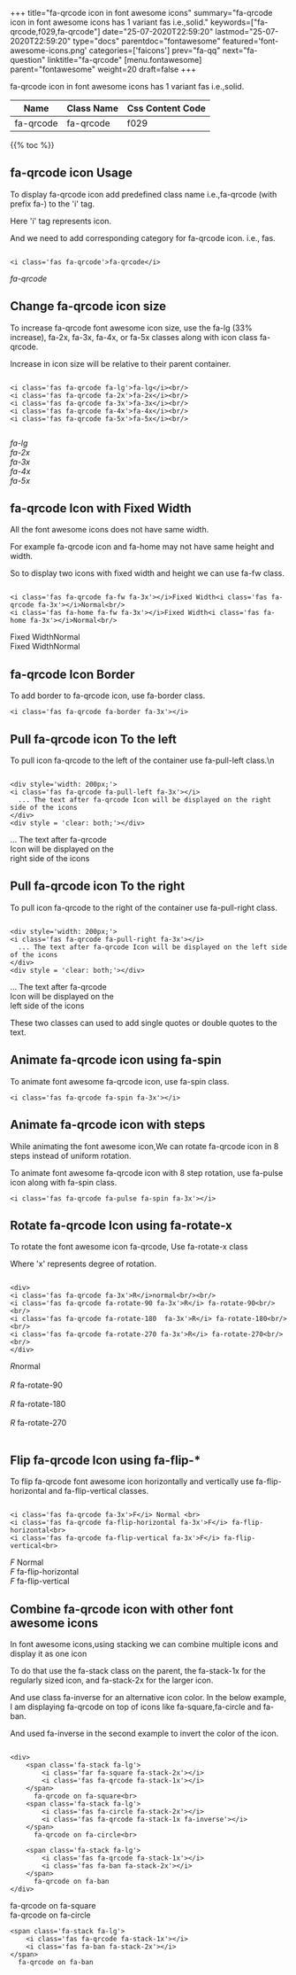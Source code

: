 +++
title="fa-qrcode icon in font awesome icons"
summary="fa-qrcode icon in font awesome icons has 1 variant fas i.e.,solid."
keywords=["fa-qrcode,f029,fa-qrcode"]
date="25-07-2020T22:59:20"
lastmod="25-07-2020T22:59:20"
type="docs"
parentdoc="fontawesome"
featured='font-awesome-icons.png'
categories=['faicons']
prev="fa-qq"
next="fa-question"
linktitle="fa-qrcode"
[menu.fontawesome]
parent="fontawesome"
weight=20
draft=false
+++


fa-qrcode icon in font awesome icons has 1 variant fas i.e.,solid.

<div class='table-responsive'><table class='table'><thead><tr><th>Name</th><th>Class Name</th><th>Css Content Code</th></tr></thead><tbody><tr><td>fa-qrcode</td><td>fa-qrcode</td><td>f029</td></tr></tbody></table></div>


{{% toc %}}


## fa-qrcode icon Usage

To display fa-qrcode icon add predefined class name i.e.,fa-qrcode (with prefix fa-) to the 'i' tag.

Here 'i' tag represents icon.

And we need to add corresponding category for fa-qrcode icon. i.e., fas.


```

<i class='fas fa-qrcode'>fa-qrcode</i>
```

<i class='fas fa-qrcode'>fa-qrcode</i>




## Change fa-qrcode icon size
To increase fa-qrcode font awesome icon size, use the fa-lg (33% increase), fa-2x, fa-3x, fa-4x, or fa-5x classes along with icon class fa-qrcode.

Increase in icon size will be relative to their parent container. 

```

<i class='fas fa-qrcode fa-lg'>fa-lg</i><br/>
<i class='fas fa-qrcode fa-2x'>fa-2x</i><br/>
<i class='fas fa-qrcode fa-3x'>fa-3x</i><br/>
<i class='fas fa-qrcode fa-4x'>fa-4x</i><br/>
<i class='fas fa-qrcode fa-5x'>fa-5x</i><br/>
            
```

<i class='fas fa-qrcode fa-lg'>fa-lg</i><br/>
<i class='fas fa-qrcode fa-2x'>fa-2x</i><br/>
<i class='fas fa-qrcode fa-3x'>fa-3x</i><br/>
<i class='fas fa-qrcode fa-4x'>fa-4x</i><br/>
<i class='fas fa-qrcode fa-5x'>fa-5x</i><br/>
            



## fa-qrcode Icon with Fixed Width 

All the font awesome icons does not have same width.

For example fa-qrcode icon and fa-home may not have same height and width.

So to display two icons with fixed width and height we can use fa-fw class.


```

<i class='fas fa-qrcode fa-fw fa-3x'></i>Fixed Width<i class='fas fa-qrcode fa-3x'></i>Normal<br/>
<i class='fas fa-home fa-fw fa-3x'></i>Fixed Width<i class='fas fa-home fa-3x'></i>Normal<br/>
```

<i class='fas fa-qrcode fa-fw fa-3x'></i>Fixed Width<i class='fas fa-qrcode fa-3x'></i>Normal<br/>
<i class='fas fa-home fa-fw fa-3x'></i>Fixed Width<i class='fas fa-home fa-3x'></i>Normal<br/>



## fa-qrcode Icon Border 

To add border to fa-qrcode icon, use fa-border class.


```
<i class='fas fa-qrcode fa-border fa-3x'></i>

```
<i class='fas fa-qrcode fa-border fa-3x'></i>





## Pull fa-qrcode icon To the left

To pull icon fa-qrcode to the left of the container use fa-pull-left class.\n

```

<div style='width: 200px;'>
<i class='fas fa-qrcode fa-pull-left fa-3x'></i>
  ... The text after fa-qrcode Icon will be displayed on the right side of the icons
</div>
<div style = 'clear: both;'></div>
```

<div style='width: 200px;'>
<i class='fas fa-qrcode fa-pull-left fa-3x'></i>
  ... The text after fa-qrcode Icon will be displayed on the right side of the icons
</div>
<div style = 'clear: both;'></div>




## Pull fa-qrcode icon To the right
To pull icon fa-qrcode to the right of the container use fa-pull-right class.

```

<div style='width: 200px;'>
<i class='fas fa-qrcode fa-pull-right fa-3x'></i>
  ... The text after fa-qrcode Icon will be displayed on the left side of the icons
</div>
<div style = 'clear: both;'></div>
```

<div style='width: 200px;'>
<i class='fas fa-qrcode fa-pull-right fa-3x'></i>
  ... The text after fa-qrcode Icon will be displayed on the left side of the icons
</div>
<div style = 'clear: both;'></div>

These two classes can used to add single quotes or double quotes to the text.


## Animate fa-qrcode icon using fa-spin
To animate font awesome fa-qrcode icon, use fa-spin class.

```
<i class='fas fa-qrcode fa-spin fa-3x'></i>
```
<i class='fas fa-qrcode fa-spin fa-3x'></i>




## Animate fa-qrcode icon with steps
While animating the font awesome icon,We can rotate fa-qrcode icon in 8 steps instead of uniform rotation.

To animate font awesome fa-qrcode icon with 8 step rotation, use fa-pulse icon along with fa-spin class.


```
<i class='fas fa-qrcode fa-pulse fa-spin fa-3x'></i>

```
<i class='fas fa-qrcode fa-pulse fa-spin fa-3x'></i>





## Rotate fa-qrcode Icon using fa-rotate-x
To rotate the font awesome icon fa-qrcode, Use fa-rotate-x class

Where 'x' represents degree of rotation.


```

<div>
<i class='fas fa-qrcode fa-3x'>R</i>normal<br/><br/>
<i class='fas fa-qrcode fa-rotate-90 fa-3x'>R</i> fa-rotate-90<br/><br/> 
<i class='fas fa-qrcode fa-rotate-180  fa-3x'>R</i> fa-rotate-180<br/><br/> 
<i class='fas fa-qrcode fa-rotate-270 fa-3x'>R</i> fa-rotate-270<br/><br/>
</div>
```

<div>
<i class='fas fa-qrcode fa-3x'>R</i>normal<br/><br/>
<i class='fas fa-qrcode fa-rotate-90 fa-3x'>R</i> fa-rotate-90<br/><br/> 
<i class='fas fa-qrcode fa-rotate-180  fa-3x'>R</i> fa-rotate-180<br/><br/> 
<i class='fas fa-qrcode fa-rotate-270 fa-3x'>R</i> fa-rotate-270<br/><br/>
</div>




## Flip fa-qrcode Icon using fa-flip-*
To flip fa-qrcode font awesome icon horizontally and vertically use fa-flip-horizontal and fa-flip-vertical classes. 

```

<i class='fas fa-qrcode fa-3x'>F</i> Normal <br>
<i class='fas fa-qrcode fa-flip-horizontal fa-3x'>F</i> fa-flip-horizontal<br>
<i class='fas fa-qrcode fa-flip-vertical fa-3x'>F</i> fa-flip-vertical<br>
```

<i class='fas fa-qrcode fa-3x'>F</i> Normal <br>
<i class='fas fa-qrcode fa-flip-horizontal fa-3x'>F</i> fa-flip-horizontal<br>
<i class='fas fa-qrcode fa-flip-vertical fa-3x'>F</i> fa-flip-vertical<br>




## Combine fa-qrcode icon with other font awesome icons
In font awesome icons,using stacking we can combine multiple icons and display it as one icon 

To do that use the fa-stack class on the parent, the fa-stack-1x for the regularly sized icon, and fa-stack-2x for the larger icon.

And use class fa-inverse for an alternative icon color. 
In the below example, I am displaying fa-qrcode on top of icons like fa-square,fa-circle and fa-ban.

And used fa-inverse in the second example to invert the color of the icon.

```

<div>
    <span class='fa-stack fa-lg'>
        <i class='far fa-square fa-stack-2x'></i>
        <i class='fas fa-qrcode fa-stack-1x'></i>
    </span>
      fa-qrcode on fa-square<br>
    <span class='fa-stack fa-lg'>
        <i class='fas fa-circle fa-stack-2x'></i>
        <i class='fas fa-qrcode fa-stack-1x fa-inverse'></i>
    </span>
      fa-qrcode on fa-circle<br>

    <span class='fa-stack fa-lg'>
        <i class='fas fa-qrcode fa-stack-1x'></i>
        <i class='fas fa-ban fa-stack-2x'></i>
    </span>
      fa-qrcode on fa-ban
</div>
```

<div>
    <span class='fa-stack fa-lg'>
        <i class='far fa-square fa-stack-2x'></i>
        <i class='fas fa-qrcode fa-stack-1x'></i>
    </span>
      fa-qrcode on fa-square<br>
    <span class='fa-stack fa-lg'>
        <i class='fas fa-circle fa-stack-2x'></i>
        <i class='fas fa-qrcode fa-stack-1x fa-inverse'></i>
    </span>
      fa-qrcode on fa-circle<br>

    <span class='fa-stack fa-lg'>
        <i class='fas fa-qrcode fa-stack-1x'></i>
        <i class='fas fa-ban fa-stack-2x'></i>
    </span>
      fa-qrcode on fa-ban
</div>






